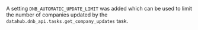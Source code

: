 A setting `DNB_AUTOMATIC_UPDATE_LIMIT` was added which can be used to limit the
number of companies updated by the `datahub.dnb_api.tasks.get_company_updates`
task.
